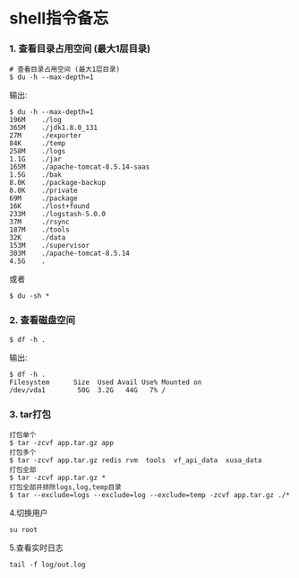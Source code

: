 # shell指令备忘

### 1. 查看目录占用空间 (最大1层目录)

```shell
# 查看目录占用空间 (最大1层目录)
$ du -h --max-depth=1
```

输出:

```shell
$ du -h --max-depth=1
196M    ./log
365M    ./jdk1.8.0_131
27M     ./exporter
84K     ./temp
258M    ./logs
1.1G    ./jar
165M    ./apache-tomcat-8.5.14-saas
1.5G    ./bak
8.0K    ./package-backup
8.0K    ./private
69M     ./package
16K     ./lost+found
233M    ./logstash-5.0.0
37M     ./rsync
187M    ./tools
32K     ./data
153M    ./supervisor
303M    ./apache-tomcat-8.5.14
4.5G    .
```

或者

```shell
$ du -sh *
```



### 2. 查看磁盘空间

```shell
$ df -h .
```

输出:

```shell
$ df -h .
Filesystem      Size  Used Avail Use% Mounted on
/dev/vda1        50G  3.2G   44G   7% /
```



### 3. tar打包

```shell
打包单个
$ tar -zcvf app.tar.gz app
打包多个
$ tar -zcvf app.tar.gz redis rvm  tools  vf_api_data  xusa_data
打包全部
$ tar -zcvf app.tar.gz *
打包全部并排除logs,log,temp目录
$ tar --exclude=logs --exclude=log --exclude=temp -zcvf app.tar.gz ./*
```



4.切换用户

```shell
su root
```

5.查看实时日志

```shell
tail -f log/out.log
```

